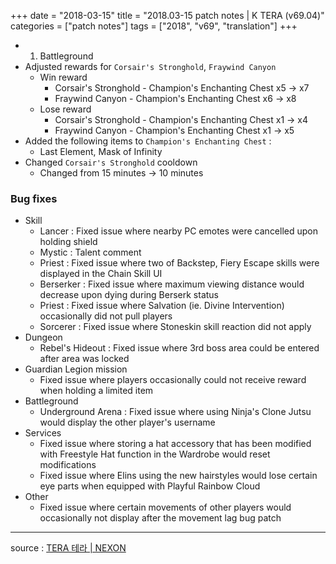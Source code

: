 +++
date = "2018-03-15"
title = "2018.03-15 patch notes | K TERA (v69.04)"
categories = ["patch notes"]
tags = ["2018", "v69", "translation"]
+++

- 1. Battleground
- Adjusted rewards for `Corsair's Stronghold`, `Fraywind Canyon`
  - Win reward
    - Corsair's Stronghold - Champion's Enchanting Chest x5 -> x7
    - Fraywind Canyon - Champion's Enchanting Chest x6 -> x8
  - Lose reward
    - Corsair's Stronghold - Champion's Enchanting Chest x1 -> x4
    - Fraywind Canyon - Champion's Enchanting Chest x1 -> x5
- Added the following items to `Champion's Enchanting Chest` :
  - Last Element, Mask of Infinity
- Changed `Corsair's Stronghold` cooldown
  - Changed from 15 minutes -> 10 minutes

### Bug fixes
- Skill
  - Lancer : Fixed issue where nearby PC emotes were cancelled upon holding shield
  - Mystic : Talent comment
  - Priest : Fixed issue where two of Backstep, Fiery Escape skills were displayed in the Chain Skill UI
  - Berserker : Fixed issue where maximum viewing distance would decrease upon dying during Berserk status
  - Priest : Fixed issue where Salvation (ie. Divine Intervention) occasionally did not pull players
  - Sorcerer : Fixed issue where Stoneskin skill reaction did not apply
- Dungeon
  - Rebel's Hideout : Fixed issue where 3rd boss area could be entered after area was locked
- Guardian Legion mission
  - Fixed issue where players occasionally could not receive reward when holding a limited item
- Battleground
  - Underground Arena : Fixed issue where using Ninja's Clone Jutsu would display the other player's username
- Services
  - Fixed issue where storing a hat accessory that has been modified  with Freestyle Hat function in the Wardrobe would reset modifications
  - Fixed issue where Elins using the new hairstyles would lose certain eye parts when equipped with Playful Rainbow Cloud
- Other
  - Fixed issue where certain movements of other players would occasionally not display after the movement lag bug patch

----

source : [TERA 테라 | NEXON](http://tera.nexon.com/news/update/view.aspx?n4articlesn=)
